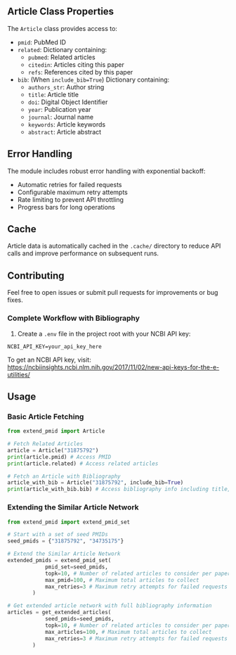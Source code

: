 ## Article Class Properties

The `Article` class provides access to:

- `pmid`: PubMed ID
- `related`: Dictionary containing:
  - `pubmed`: Related articles
  - `citedin`: Articles citing this paper
  - `refs`: References cited by this paper
- `bib`: (When `include_bib=True`) Dictionary containing:
  - `authors_str`: Author string
  - `title`: Article title
  - `doi`: Digital Object Identifier
  - `year`: Publication year
  - `journal`: Journal name
  - `keywords`: Article keywords
  - `abstract`: Article abstract

## Error Handling

The module includes robust error handling with exponential backoff:
- Automatic retries for failed requests
- Configurable maximum retry attempts
- Rate limiting to prevent API throttling
- Progress bars for long operations

## Cache

Article data is automatically cached in the `.cache/` directory to reduce API calls and improve performance on subsequent runs.

## Contributing

Feel free to open issues or submit pull requests for improvements or bug fixes.


### Complete Workflow with Bibliography

1. Create a `.env` file in the project root with your NCBI API key:

```
NCBI_API_KEY=your_api_key_here
```

To get an NCBI API key, visit: https://ncbiinsights.ncbi.nlm.nih.gov/2017/11/02/new-api-keys-for-the-e-utilities/

## Usage

### Basic Article Fetching

```python
from extend_pmid import Article

# Fetch Related Articles
article = Article("31875792")
print(article.pmid) # Access PMID
print(article.related) # Access related articles

# Fetch an Article with Bibliography
article_with_bib = Article("31875792", include_bib=True)
print(article_with_bib.bib) # Access bibliography info including title, authors, etc.
```

### Extending the Similar Article Network

```python
from extend_pmid import extend_pmid_set

# Start with a set of seed PMIDs
seed_pmids = {"31875792", "34735175"}

# Extend the Similar Article Network
extended_pmids = extend_pmid_set(
            pmid_set=seed_pmids,
            topk=10, # Number of related articles to consider per paper
            max_pmid=100, # Maximum total articles to collect
            max_retries=3 # Maximum retry attempts for failed requests
        )
```

```python
# Get extended article network with full bibliography information
articles = get_extended_articles(
            seed_pmids=seed_pmids,
            topk=10, # Number of related articles to consider per paper
            max_articles=100, # Maximum total articles to collect
            max_retries=3 # Maximum retry attempts for failed requests
        )
```

